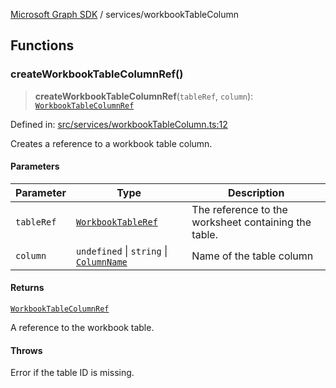 [Microsoft Graph SDK](../README.md) / services/workbookTableColumn

## Functions

### createWorkbookTableColumnRef()

> **createWorkbookTableColumnRef**(`tableRef`, `column`): [`WorkbookTableColumnRef`](../models/WorkbookTableColumnRef.md#workbooktablecolumnref)

Defined in: [src/services/workbookTableColumn.ts:12](https://github.com/Future-Secure-AI/microsoft-graph/blob/main/src/services/workbookTableColumn.ts#L12)

Creates a reference to a workbook table column.

#### Parameters

| Parameter | Type | Description |
| ------ | ------ | ------ |
| `tableRef` | [`WorkbookTableRef`](../models/WorkbookTableRef.md#workbooktableref) | The reference to the worksheet containing the table. |
| `column` | `undefined` \| `string` \| [`ColumnName`](../models/ColumnName.md#columnname) | Name of the table column |

#### Returns

[`WorkbookTableColumnRef`](../models/WorkbookTableColumnRef.md#workbooktablecolumnref)

A reference to the workbook table.

#### Throws

Error if the table ID is missing.
